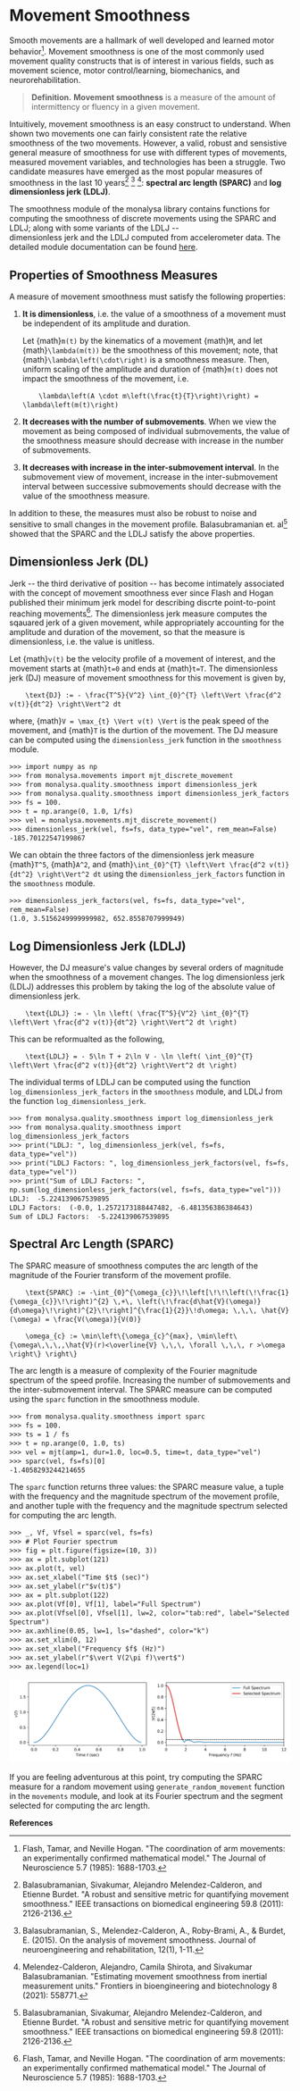 # Movement Smoothness

Smooth movements are a hallmark of well developed and learned motor behavior[^flash]. 
Movement smoothness is one of the most commonly used movement quality constructs 
that is of interest in various fields, such as movement science, motor control/learning, biomechanics, and neurorehabilitation. 

> **Definition.** **Movement smoothness** is a measure of the amount of intermittency 
> or fluency in a given movement.

Intuitively, movement smoothness is an easy construct to understand. When shown two 
movements one can fairly consistent rate the relative smoothness of the two movements. However, a valid, robust and sensistive general measure of smoothness for use with 
different types of movements, measured movement variables, and technologies has been 
a struggle. Two candidate measures have emerged as the most popular measures of smoothness in the last 10 years[^sparc1] [^sparc2] [^ldlj]: **spectral arc length (SPARC)** 
and **log dimensionless jerk (LDLJ)**.

The smoothness module of the monalysa library contains functions for computing the smoothness 
of discrete movements using the SPARC and LDLJ; along with some variants of the LDLJ --  
dimensionless jerk and the LDLJ computed from accelerometer data. The detailed module 
documentation can be found [here](smoothnessdoc).

## Properties of Smoothness Measures
A measure of movement smoothness must satisfy the following properties:
1. **It is dimensionless**, i.e. the value of a smoothness of a movement must be 
independent of its amplitude and duration. 

    Let {math}`m(t)` by the kinematics of a movement {math}`M`, and let {math}`\lambda(m(t))` 
    be the smoothness of this movement; note, that {math}`\lambda\left(\cdot\right)` is a 
    smoothness measure. Then, uniform scaling of the amplitude and duration of {math}`m(t)` 
    does not impact the smoothness of the movement, i.e.
    ```{math}
        \lambda\left(A \cdot m\left(\frac{t}{T}\right)\right) = \lambda\left(m(t)\right)
    ```

2. **It decreases with the number of submovements**. When we view the movement as 
being composed of individual submovements, the value of the smoothness measure 
should decrease with increase in the number of submovements.

3. **It decreases with increase in the inter-submovement interval**. In the submovement 
view of movement, increase in the inter-submovement interval between successive 
submovements should decrease with the value of the smoothness measure.

In addition to these, the measures must also be robust to noise and sensitive to 
small changes in the movement profile. Balasubramanian et. al[^sparc1] showed that 
the SPARC and the LDLJ satisfy the above properties.

## Dimensionless Jerk (DL)
Jerk -- the third derivative of position -- has become intimately associated with the 
concept of movement smoothness ever since Flash and Hogan published their minimum 
jerk model for describing discrte point-to-point reaching movements[^flash]. The 
dimensionless jerk measure computes the sqauared jerk of a given movement, while 
appropriately accounting for the amplitude and duration of the movement, so that the 
measure is dimensionless, i.e. the value is unitless. 

Let {math}`v(t)` be the velocity profile of a movement of interest, and the movement 
starts at {math}`t=0` and ends at {math}`t=T`. The dimensionless jerk (DJ) measure of 
movement smoothness for this movement is given by,
```{math}
    \text{DJ} := - \frac{T^5}{V^2} \int_{0}^{T} \left\Vert \frac{d^2 v(t)}{dt^2} \right\Vert^2 dt
```
where, {math}`V = \max_{t} \Vert v(t) \Vert` is the peak speed of the movement, and
{math}`T` is the durtion of the movement. The DJ measure can be 
computed using the `dimensionless_jerk` function in the `smoothness` module.

```{code} python
>>> import numpy as np
>>> from monalysa.movements import mjt_discrete_movement
>>> from monalysa.quality.smoothness import dimensionless_jerk
>>> from monalysa.quality.smoothness import dimensionless_jerk_factors
>>> fs = 100.
>>> t = np.arange(0, 1.0, 1/fs)
>>> vel = monalysa.movements.mjt_discrete_movement()
>>> dimensionless_jerk(vel, fs=fs, data_type="vel", rem_mean=False)
-185.70122547199867
```

We can obtain the three factors of the dimensionless jerk measure {math}`T^5`,
{math}`A^2`, and {math}`\int_{0}^{T} \left\Vert \frac{d^2 v(t)}{dt^2} \right\Vert^2 dt` 
using the `dimensionless_jerk_factors` function in the `smoothness` module.

```{code} python
>>> dimensionless_jerk_factors(vel, fs=fs, data_type="vel", rem_mean=False)
(1.0, 3.5156249999999982, 652.8558707999949)
```

## Log Dimensionless Jerk (LDLJ)
However, the DJ measure's value changes by several orders of magnitude 
when the smoothness of a movement changes. The log dimensionless jerk (LDLJ) addresses 
this problem by taking the log of the absolute value of dimensionless jerk.
```{math}
    \text{LDLJ} := - \ln \left( \frac{T^5}{V^2} \int_{0}^{T} \left\Vert \frac{d^2 v(t)}{dt^2} \right\Vert^2 dt \right)
```
This can be reformualted as the following,
```{math}
    \text{LDLJ} = - 5\ln T + 2\ln V - \ln \left( \int_{0}^{T} \left\Vert \frac{d^2 v(t)}{dt^2} \right\Vert^2 dt \right)
```
The individual terms of LDLJ can be computed using the function `log_dimensionless_jerk_factors` 
in the `smoothness` module, and LDLJ from the function `log_dimensionless_jerk`.

```{code} python
>>> from monalysa.quality.smoothness import log_dimensionless_jerk
>>> from monalysa.quality.smoothness import log_dimensionless_jerk_factors
>>> print("LDLJ: ", log_dimensionless_jerk(vel, fs=fs, data_type="vel"))
>>> print("LDLJ Factors: ", log_dimensionless_jerk_factors(vel, fs=fs, data_type="vel"))
>>> print("Sum of LDLJ Factors: ", np.sum(log_dimensionless_jerk_factors(vel, fs=fs, data_type="vel")))
LDLJ:  -5.224139067539895
LDLJ Factors:  (-0.0, 1.2572173188447482, -6.481356386384643)
Sum of LDLJ Factors:  -5.224139067539895
```

## Spectral Arc Length (SPARC)
The SPARC measure of smoothness computes the arc length of the magnitude of the 
Fourier transform of the movement profile.
```{math}
    \text{SPARC} := -\int_{0}^{\omega_{c}}\!\left[\!\!\left(\!\frac{1}{\omega_{c}}\!\right)^{2} \,+\, \left(\!\frac{d\hat{V}(\omega)}{d\omega}\!\right)^{2}\!\right]^{\frac{1}{2}}\!d\omega; \,\,\, \hat{V}(\omega) = \frac{V(\omega)}{V(0)}
```
```{math}
    \omega_{c} := \min\left\{\omega_{c}^{max}, \min\left\{\omega\,\,\,,\hat{V}(r)<\overline{V} \,\,\, \forall \,\,\, r >\omega \right\} \right\}
```
The arc length is a measure of complexity of the Fourier magnitude spectrum of the 
speed profile. Increasing the number of submovements and the inter-submovement 
interval. The SPARC measure can be computed using the `sparc` function 
in the smoothness module.

```{code} python
>>> from monalysa.quality.smoothness import sparc
>>> fs = 100.
>>> ts = 1 / fs
>>> t = np.arange(0, 1.0, ts)
>>> vel = mjt(amp=1, dur=1.0, loc=0.5, time=t, data_type="vel")
>>> sparc(vel, fs=fs)[0]
-1.4058293244214655
```
The `sparc` function returns three values: the SPARC measure value, a tuple with 
the frequency and the magnitude spectrum of the movement profile, and another tuple 
with the frequency and the magnitude spectrum selected for computing the arc length.

```{code} python
>>> _, Vf, Vfsel = sparc(vel, fs=fs)
>>> # Plot Fourier spectrum
>>> fig = plt.figure(figsize=(10, 3))
>>> ax = plt.subplot(121)
>>> ax.plot(t, vel)
>>> ax.set_xlabel("Time $t$ (sec)")
>>> ax.set_ylabel(r"$v(t)$")
>>> ax = plt.subplot(122)
>>> ax.plot(Vf[0], Vf[1], label="Full Spectrum")
>>> ax.plot(Vfsel[0], Vfsel[1], lw=2, color="tab:red", label="Selected Spectrum")
>>> ax.axhline(0.05, lw=1, ls="dashed", color="k")
>>> ax.set_xlim(0, 12)
>>> ax.set_xlabel("Frequency $f$ (Hz)")
>>> ax.set_ylabel(r"$\vert V(2\pi f)\vert$")
>>> ax.legend(loc=1)
```
![Alt text](_static/sparc_demo_mjt.svg)

If you are feeling adventurous at this point, try computing the SPARC measure 
for a random movement using `generate_random_movement` function in the `movements` 
module, and look at its Fourier spectrum and the segment selected for computing 
the arc length. 



**References**
[^flash]: Flash, Tamar, and Neville Hogan. "The coordination of arm movements: an experimentally confirmed mathematical model." The Journal of Neuroscience 5.7 (1985): 1688-1703.
[^sparc1]: Balasubramanian, Sivakumar, Alejandro Melendez-Calderon, and Etienne Burdet. "A robust and sensitive metric for quantifying movement smoothness." IEEE transactions on biomedical engineering 59.8 (2011): 2126-2136.
[^sparc2]: Balasubramanian, S., Melendez-Calderon, A., Roby-Brami, A., & Burdet, E. (2015). On the analysis of movement smoothness. Journal of neuroengineering and rehabilitation, 12(1), 1-11.
[^ldlj]: Melendez-Calderon, Alejandro, Camila Shirota, and Sivakumar Balasubramanian. "Estimating movement smoothness from inertial measurement units." Frontiers in bioengineering and biotechnology 8 (2021): 558771.
